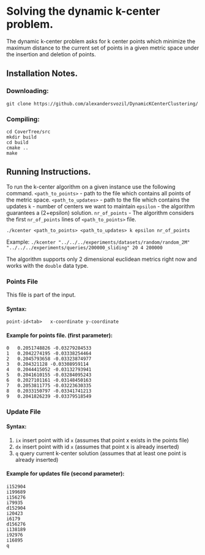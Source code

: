 # Solving the dynamic k-center problem.

The dynamic k-center problem asks for k center points which minimize the maximum distance 
to the current set of points in a given metric space under the insertion and deletion of points.

## Installation Notes.

### Downloading:
```
git clone https://github.com/alexandersvozil/DynamicKCenterClustering/
```

### Compiling:
```
cd CoverTree/src
mkdir build
cd build
cmake ..
make
```

## Running Instructions.
To run the k-center algorithm on a given instance use the following command.
`<path_to_points>` - path to the file which contains all points of the metric space.
`<path_to_updates>` - path to the file which contains the updates 
`k` - number of centers we want to maintain
`epsilon` - the algorithm guarantees a (2+epsilon) solution.
`nr_of_points` - The algorithm considers the first `nr_of_points` lines of `<path_to_points>` file.
```
./kcenter <path_to_points> <path_to_updates> k epsilon nr_of_points 
```
Example: `./kcenter "../../../experiments/datasets/random/random_2M" "../../../experiments/queries/200000_sliding" 20 4 200000`


The algorithm supports only 2 dimensional euclidean metrics right now and works with the `double`
data type.

### Points File
This file is part of the input. 
#### Syntax:
```
point-id<tab>	x-coordinate y-coordinate
```

#### Example for points file. (first parameter):
```
0	0.2051748826 -0.03279284533
1	0.2042274195 -0.03338254464
2	0.2045793658 -0.03323874977
3	0.204321128 -0.03308959114
4	0.2044415052 -0.03132793941
5	0.2041610155 -0.03284095243
6	0.2027101161 -0.03148450163
7	0.2053811775 -0.03223630335
8	0.2033150797 -0.03341741213
9	0.2041826239 -0.03379518549
```

### Update File
#### Syntax:
1. `ix` insert point with id `x` (assumes that point x exists in the points file)
2. `dx` insert point with id `x` (assumes that point x is already inserted)
3. `q` query current k-center solution (assumes that at least one point is already inserted)

#### Example for updates file (second parameter):
```
i152904
i199689
i156276
i79935
d152904
i20423
i6179
d156276
i138189
i92976
i16895
q
```

